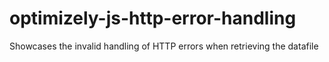 # optimizely-js-http-error-handling
Showcases the invalid handling of HTTP errors when retrieving the datafile
